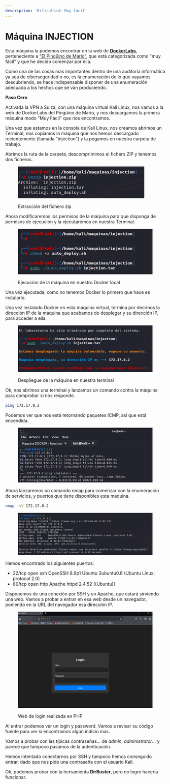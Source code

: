 ```yaml
---
description: 'Dificultad: Muy fácil'
---
```


# Máquina INJECTION

Esta máquina la podemos encontrar en la web de [**DockerLabs**](https://dockerlabs.es/), perteneciente a ["El Pingüino de Mario"](https://www.youtube.com/channel/UCGLfzfKRUsV6BzkrF1kJGsg), que está categorizada como "muy fácil" y que he decido comenzar por ella.

Como una de las cosas mas importantes dentro de una auditoría informática ya sea de ciberseguridad o no, es la enumeración de lo que vayamos descubriendo, se hace indispensable disponer de una enumeración adecuada a los hechos que se van produciendo.



**Paso Cero**

Activada la VPN a Suiza, con una máquina virtual Kali Linux, nos vamos a la web de DockerLabs del Pingüino de Mario, y nos descargamos la primera máquina modo "Muy Fácil" que nos encontramos.

Una vez que estamos en la consola de Kali Linux, nos creamos abrimos un Terminal, nos copiamos la máquina que nos hemos descargado recientemente (llamada "injection") y la pegamos en nuestra carpeta de trabajo.

Abrimos la ruta de la carpeta, descomprimimos el fichero ZIP y tenemos dos ficheros.

<figure><img src="../../.gitbook/assets/image.png" alt=""><figcaption><p>Extracción del fichero zip</p></figcaption></figure>

Ahora modificaremos los permisos de la máquina para que disponga de permisos de ejecución y la ejecutaremos en nuestra Terminal.

<figure><img src="../../.gitbook/assets/image (1).png" alt=""><figcaption><p>Ejecución de la máquina en nuestro Docker local</p></figcaption></figure>

Una vez ejecutada, como no tenemos Docker lo primero que hace es instalarlo.

Una vez instalado Docker en esta máquina virtual, termina por decirnos la dirección IP de la máquina que acabamos de desplegar y su dirección IP, para acceder a ella.

<figure><img src="../../.gitbook/assets/image (2).png" alt=""><figcaption><p>Despliegue de la máquina en nuestra terminal</p></figcaption></figure>

Ok, nos abrimos una terminal y lanzamos un comando contra la máquina para comprobar si nos responde.

```bash
ping 172.17.0.2
```

Podemos ver que nos está retornando paquetes ICMP, así que está encendida.

<figure><img src="../../.gitbook/assets/image (3).png" alt=""><figcaption></figcaption></figure>

Ahora lanzaremos un comando nmap para comenzar con la enumeración de servicios, y puertos que tiene disponibles esta maquina.

```bash
nmap -sV 172.17.0.2
```

<figure><img src="../../.gitbook/assets/image (4).png" alt=""><figcaption></figcaption></figure>

Hemos encontrado los siguientes puertos:&#x20;

* 22/tcp open ssh OpenSSH 8.9p1 Ubuntu 3ubuntu0.6 (Ubuntu Linux; protocol 2.0)&#x20;
* 80/tcp open http Apache httpd 2.4.52 ((Ubuntu))

Disponemos de una conexión por SSH y un Apache, que estará sirviendo una web. Vamos a probar a entrar en esa web desde un navegador, poniendo en la URL del navegador esa dirección IP.

<figure><img src="../../.gitbook/assets/image (5).png" alt=""><figcaption><p>Web de login realizada en PHP</p></figcaption></figure>

Al entrar podemos ver un login y password. Vamos a revisar su código fuente para ver si encontramos algún indicio mas.

Vamos a probar con las típicas contraseñas... de _admin_, _administrator_... y parece que tampoco pasamos de la autenticación.

Hemos intentado conectarnos por SSH y tampoco hemos conseguido entrar, dado que nos pide una contraseña con el usuario Kali.

Ok, podemos probar con la herramienta **DirBuster**, pero no logro hacerla funcionar.



